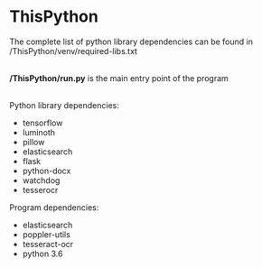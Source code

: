 # ThisPython
The complete list of python library dependencies can be found in /ThisPython/venv/required-libs.txt</br></br>

**/ThisPython/run.py** is the main entry point of the program</br></br>

Python library dependencies:
* tensorflow
* luminoth
* pillow
* elasticsearch
* flask
* python-docx
* watchdog
* tesserocr

Program dependencies:
* elasticsearch
* poppler-utils
* tesseract-ocr
* python 3.6

